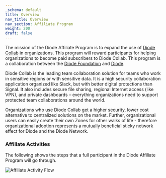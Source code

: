 ```yaml
---
_schema: default
title: Overview
nav_title: Overview
nav_section: Affiliate Program
weight: 200
draft: false
---
```

The mission of the Diode Affiliate Program is to expand the use of <a href="https://diode.io/products/collab/" title="Diode Collab" target="_blank" rel="noopener">Diode Collab</a> in organizations. This program will reward participants for helping organizations to become paid subscribers to Diode Collab. This program is a collaboration between the <a href="https://diode.foundation" title="Diode Foundation" target="_blank" rel="noopener">Diode Foundation</a> and <a href="https://diode.io" title="Diode" target="_blank" rel="noopener">Diode</a>.

Diode Collab is the leading team collaboration solution for teams who work in sensitive regions or with sensitive data. It is a high security collaboration application organized like Slack, but with better digital protections than Signal. It also includes secure file sharing, regional Internet access (like VPN), and private dashboards – everything organizations need to support protected team collaborations around the world.

Organizations who use Diode Collab get a higher security, lower cost alternative to centralized solutions on the market. Further, organizational users can easily create their own Zones for other walks of life - therefore organizational adoption represents a mutually beneficial sticky network effect for Diode and the Diode Network.

### Affiliate Activities

The following shows the steps that a full participant in the Diode Affiliate Program will go through.

![](/uploads/affiliate-flow.png "Affiliate Activity Flow")

&nbsp;